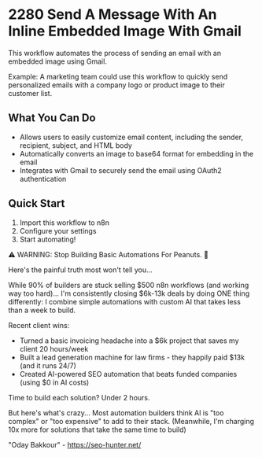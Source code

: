 # 2280 Send A Message With An Inline Embedded Image With Gmail

This workflow automates the process of sending an email with an embedded image using Gmail.

Example: A marketing team could use this workflow to quickly send personalized emails with a company logo or product image to their customer list.

## What You Can Do
- Allows users to easily customize email content, including the sender, recipient, subject, and HTML body
- Automatically converts an image to base64 format for embedding in the email
- Integrates with Gmail to securely send the email using OAuth2 authentication

## Quick Start
1. Import this workflow to n8n
2. Configure your settings
3. Start automating!

⚠️ WARNING: Stop Building Basic Automations For Peanuts. 🚫

Here's the painful truth most won't tell you...

While 90% of builders are stuck selling $500 n8n workflows (and working way too hard)...
I'm consistently closing $6k-13k deals by doing ONE thing differently:
I combine simple automations with custom AI that takes less than a week to build.

Recent client wins:
* Turned a basic invoicing headache into a $6k project that saves my client 20 hours/week
* Built a lead generation machine for law firms - they happily paid $13k (and it runs 24/7)
* Created AI-powered SEO automation that beats funded companies (using $0 in AI costs)

Time to build each solution? Under 2 hours.

But here's what's crazy...
Most automation builders think AI is "too complex" or "too expensive" to add to their stack.
(Meanwhile, I'm charging 10x more for solutions that take the same time to build)

"Oday Bakkour" - https://seo-hunter.net/
